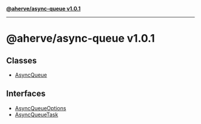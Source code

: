 [**@aherve/async-queue v1.0.1**](README.md)

***

# @aherve/async-queue v1.0.1

## Classes

- [AsyncQueue](classes/AsyncQueue.md)

## Interfaces

- [AsyncQueueOptions](interfaces/AsyncQueueOptions.md)
- [AsyncQueueTask](interfaces/AsyncQueueTask.md)

